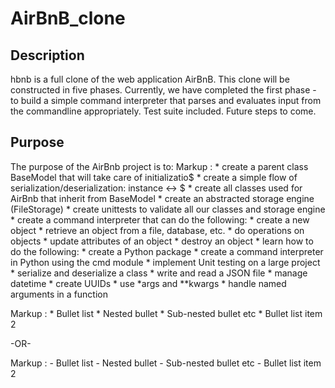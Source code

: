 # AirBnB_clone

## Description

hbnb is a full clone of the web application AirBnB. This clone will be constructed in five phases. Currently, we have completed the first phase - to build a simple command interpreter that parses and evaluates input from the commandline appropriately. Test suite included. Future steps to come.

## Purpose

The purpose of the AirBnb project is to:
Markup : * create a parent class BaseModel that will take care of initializatio$
         * create a simple flow of serialization/deserialization: instance <-> $
         * create all classes used for AirBnb that inherit from BaseModel
         * create an abstracted storage engine (FileStorage)
         * create unittests to validate all our classes and storage engine
         * create a command interpreter that can do the following:
                * create a new object
                * retrieve an object from a file, database, etc.
                * do operations on objects
                * update attributes of an object
                * destroy an object
         * learn how to do the following:
                * create a Python package
                * create a command interpreter in Python using the cmd module
                * implement Unit testing on a large project
                * serialize and deserialize a class
                * write and read a JSON file
                * manage datetime
                * create UUIDs
                * use *args and **kwargs
                * handle named arguments in a function


 Markup : * Bullet list
              * Nested bullet
                  * Sub-nested bullet etc
          * Bullet list item 2

-OR-

 Markup : - Bullet list
              - Nested bullet
                  - Sub-nested bullet etc
          - Bullet list item 2 


